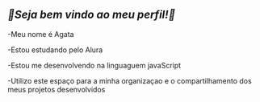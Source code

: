 ## *🎀Seja bem vindo ao meu perfil!🎀*

-Meu nome é Agata

-Estou estudando pelo Alura

-Estou me desenvolvendo na linguaguem javaScript

-Utilizo este espaço para a minha organizaçao e o compartilhamento dos meus projetos desenvolvidos

